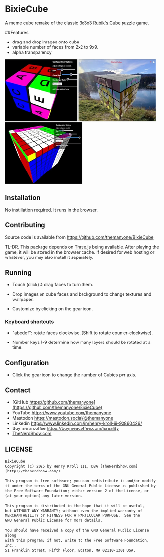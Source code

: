 # BixieCube

A meme cube remake of the classic 3x3x3 [Rubik's Cube](https://en.wikipedia.org/wiki/Rubik%27s_Cube) puzzle game.

##Features

* drag and drop images onto cube
* variable number of faces from 2x2 to 9x9.
* alpha transparency

![demo pic](bixiecube2.webp)
![demo pic](bixiecube5.webp)
![demo pic](bixiecube9.webp)

## Installation

No instillation required. It runs in the browser.

## Contributing

Source code is available from https://github.com/themanyone/BixieCube

TL-DR. This package depends on [Three.js](https://threejs.org/) being available. After playing the game, it will be stored in the browser cache. If desired for web hosting or whatever, you may also install it separately.

## Running

* Touch (click) & drag faces to turn them.

* Drop images on cube faces and background to change textures and wallpaper.

* Customize by clicking on the gear icon.

### Keyboard shortcuts

* "abcdef": rotate faces clockwise. (Shift to rotate counter-clockwise).

* Number keys 1-9 determine how many layers should be rotated at a time.

## Configuration

* Click the gear icon to change the number of Cubies per axis.

## Contact

- [GitHub https://github.com/themanyone](https://github.com/themanyone/BixieCube)
- YouTube https://www.youtube.com/themanyone
- Mastodon https://mastodon.social/@themanyone
- Linkedin https://www.linkedin.com/in/henry-kroll-iii-93860426/
- Buy me a coffee https://buymeacoffee.com/isreality
- [TheNerdShow.com](http://thenerdshow.com/)

## LICENSE
    BixieCube
    Copyright (C) 2025 by Henry Kroll III, DBA [TheNerdShow.com](http://thenerdshow.com/)

    This program is free software; you can redistribute it and/or modify
    it under the terms of the GNU General Public License as published by
    the Free Software Foundation; either version 2 of the License, or
    (at your option) any later version.

    This program is distributed in the hope that it will be useful,
    but WITHOUT ANY WARRANTY; without even the implied warranty of
    MERCHANTABILITY or FITNESS FOR A PARTICULAR PURPOSE.  See the
    GNU General Public License for more details.

    You should have received a copy of the GNU General Public License along
    with this program; if not, write to the Free Software Foundation, Inc.,
    51 Franklin Street, Fifth Floor, Boston, MA 02110-1301 USA.
